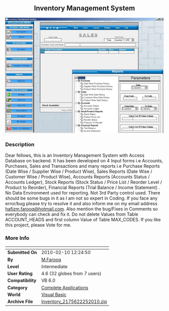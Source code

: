﻿<div align="center">

## Inventory Management System

<img src="PIC201022584348548.JPG">
</div>

### Description

Dear fellows, this is an Inventory Management System with Access Database on backend. It has been developed on 4 Input forms i.e Accounts, Purchases, Sales and Transactions and many reports i.e Purchase Reports (Date Wise / Supplier Wise / Product Wise), Sales Reports (Date Wise / Customer Wise / Product Wise), Accounts Reports (Accounts Status / Accounts Ledger), Stock Reports (Stock Status / Price List / Reorder Level / Product to Reorder), Financial Reports (Trial Balance / Income Statement) . No Data Environment used for reporting. Not 3rd Party control used. There should be some bugs in it as I am not so expert in Coding. If you face any error/bug please try to resolve it and also inform me on my email address hafizm.farooq@hotmail.com. Also mention the bug/Fixes in Comments so everybody can check and fix it. Do not delete Values from Table ACCOUNT_HEADS and first column Value of Table MAX_CODES. If you like this project, please Vote for me.
 
### More Info
 


<span>             |<span>
---                |---
**Submitted On**   |2010-02-10 12:24:50
**By**             |[M\.Farooq](https://github.com/Planet-Source-Code/PSCIndex/blob/master/ByAuthor/m-farooq.md)
**Level**          |Intermediate
**User Rating**    |4.6 (32 globes from 7 users)
**Compatibility**  |VB 6\.0
**Category**       |[Complete Applications](https://github.com/Planet-Source-Code/PSCIndex/blob/master/ByCategory/complete-applications__1-27.md)
**World**          |[Visual Basic](https://github.com/Planet-Source-Code/PSCIndex/blob/master/ByWorld/visual-basic.md)
**Archive File**   |[Inventory\_2175622252010\.zip](https://github.com/Planet-Source-Code/m-farooq-inventory-management-system__1-72908/archive/master.zip)








